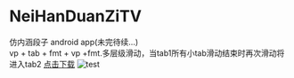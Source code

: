 # NeiHanDuanZiTV
仿内涵段子 android app(未完待续...)  
vp + tab + fmt + vp +fmt.多层级滑动，当tab1所有小tab滑动结束时再次滑动将进入tab2 
[点击下载](https://fir.im/w6u3 "测试app")
![test](https://github.com/devzwy/NeiHanDuanZiTV/raw/master/images/WX20170912-081134@2x.png)  